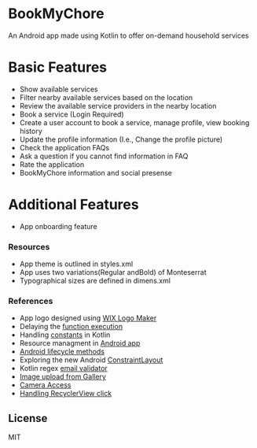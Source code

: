 # BookMyChore
An Android app made using Kotlin to offer on-demand household services

# Basic Features
  - Show available services
  - Filter nearby available services based on the location
  - Review the available service providers in the nearby location
  - Book a service (Login Required)
  - Create a user account to book a service, manage profile, view booking history
  - Update the profile information (I.e., Change the profile picture)
  - Check the application FAQs
  - Ask a question if you cannot find information in FAQ
  - Rate the application
  - BookMyChore information and social presense
 
# Additional Features
  - App onboarding feature

### Resources
- App theme is outlined in styles.xml
- App uses two variations(Regular andBold) of Monteserrat
- Typographical sizes are defined in dimens.xml

### References

 - App logo designed using [WIX Logo Maker](https://www.wix.com/logo/maker)
 - Delaying the [function execution](https://developer.android.com/reference/kotlin/android/os/Handler)
 - Handling [constants](https://medium.com/@appmattus/effective-kotlin-item-22-use-interfaces-only-to-define-types-656ee9aadf14) in Kotlin
 - Resource managment in [Android app](https://developer.android.com/guide/topics/resources/)
 - [Android lifecycle methods](https://developer.android.com/guide/components/activities/activity-lifecycle)
 - Exploring the new Android [ConstraintLayout](https://medium.com/exploring-android/exploring-the-new-android-constraintlayout-eed37fe8d8f1)
 - Kotlin regex [email validator](https://gist.github.com/ironic-name/f8e8479c76e80d470cacd91001e7b45b)
 - [Image upload from Gallery](https://adorahack.com/upload-gallery-image-to-firebase-from-android-app-kotlin)
 - [Camera Access](https://android.jlelse.eu/androids-new-image-capture-from-a-camera-using-file-provider-dd178519a954)
 - [Handling RecyclerView click](https://antonioleiva.com/recyclerview-listener/)

License
----
MIT
